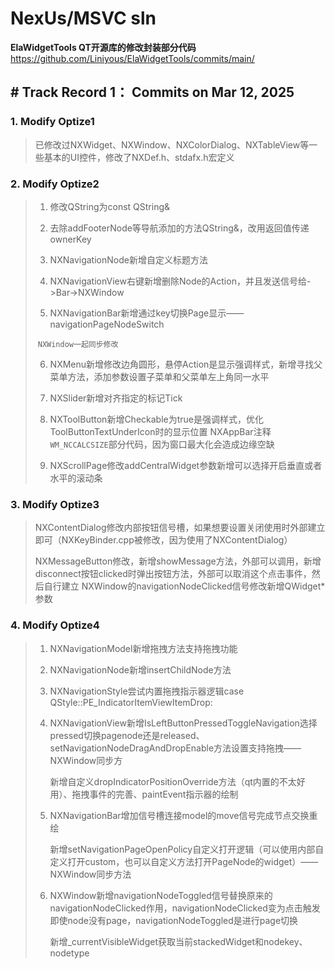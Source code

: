 # NexUs/MSVC sln
**ElaWidgetTools QT开源库的修改封装部分代码**
<u>https://github.com/Liniyous/ElaWidgetTools/commits/main/</u>



## # **Track Record 1**：	Commits on Mar 12, 2025

### 1. Modify Optize1

> 已修改过NXWidget、NXWindow、NXColorDialog、NXTableView等一些基本的UI控件，修改了NXDef.h、stdafx.h宏定义

### 2. Modify Optize2

> 1. 修改QString为const QString&
>
> 2. 去除addFooterNode等导航添加的方法QString&，改用返回值传递ownerKey
> 3. NXNavigationNode新增自定义标题方法
> 4. NXNavigationView右键新增删除Node的Action，并且发送信号给->Bar->NXWindow
>
> 5. NXNavigationBar新增通过key切换Page显示——navigationPageNodeSwitch
>
> ​			`NXWindow一起同步修改`
>
> 6. NXMenu新增修改边角圆形，悬停Action是显示强调样式，新增寻找父菜单方法，添加参数设置子菜单和父菜单左上角同一水平
>
> 7. NXSlider新增对齐指定的标记Tick
>
> 8. NXToolButton新增Checkable为true是强调样式，优化ToolButtonTextUnderIcon时的显示位置
>    NXAppBar注释`WM_NCCALCSIZE`部分代码，因为窗口最大化会造成边缘空缺
>
> 9. NXScrollPage修改addCentralWidget参数新增可以选择开启垂直或者水平的滚动条

### 3. Modify Optize3

> NXContentDialog修改内部按钮信号槽，如果想要设置关闭使用时外部建立即可（NXKeyBinder.cpp被修改，因为使用了NXContentDialog）
>
> NXMessageButton修改，新增showMessage方法，外部可以调用，新增disconnect按钮clicked时弹出按钮方法，外部可以取消这个点击事件，然后自行建立
> NXWindow的navigationNodeClicked信号修改新增QWidget*参数

### 4.  Modify Optize4

> 1. NXNavigationModel新增拖拽方法支持拖拽功能
>
> 2. NXNavigationNode新增insertChildNode方法
>
> 3. NXNavigationStyle尝试内置拖拽指示器逻辑case  QStyle::PE_IndicatorItemViewItemDrop:
>
> 4. NXNavigationView新增IsLeftButtonPressedToggleNavigation选择pressed切换pagenode还是released、setNavigationNodeDragAndDropEnable方法设置支持拖拽——NXWindow同步方
>
>    新增自定义dropIndicatorPositionOverride方法（qt内置的不太好用）、拖拽事件的完善、paintEvent指示器的绘制
>
> 5. NXNavigationBar增加信号槽连接model的move信号完成节点交换重绘
>
>    新增setNavigationPageOpenPolicy自定义打开逻辑（可以使用内部自定义打开custom，也可以自定义方法打开PageNode的widget）——NXWindow同步方法
>
> 6. NXWindow新增navigationNodeToggled信号替换原来的navigationNodeClicked作用，navigationNodeClicked变为点击触发即使node没有page，navigationNodeToggled是进行page切换
>
>    新增_currentVisibleWidget获取当前stackedWidget和nodekey、nodetype
